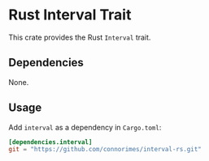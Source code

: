 # Rust Interval Trait

This crate provides the Rust `Interval` trait.

## Dependencies

None.

## Usage
Add `interval` as a dependency in `Cargo.toml`:

```toml
[dependencies.interval]
git = "https://github.com/connorimes/interval-rs.git"
```
